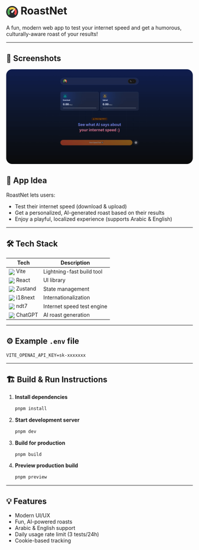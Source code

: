 # <img src="public/logo.svg" alt="RoastNet Logo" height="32" style="vertical-align:middle;"/> RoastNet

A fun, modern web app to test your internet speed and get a humorous, culturally-aware roast of your results!

---

## 📸 Screenshots
<img src="public/preview.png" style="border-radius: 1rem;"/>


## 🚀 App Idea
RoastNet lets users:
- Test their internet speed (download & upload)
- Get a personalized, AI-generated roast based on their results
- Enjoy a playful, localized experience (supports Arabic & English)

---

## 🛠️ Tech Stack

| Tech            | Description                        |
|-----------------|------------------------------------|
| <img src="https://cdn.jsdelivr.net/gh/simple-icons/simple-icons/icons/vite.svg" height="24" style="vertical-align:middle;"/> Vite | Lightning-fast build tool           |
| <img src="https://cdn.jsdelivr.net/gh/simple-icons/simple-icons/icons/react.svg" height="24" style="vertical-align:middle;"/> React | UI library                          |
| <img src="https://cdn.jsdelivr.net/gh/simple-icons/simple-icons/icons/simpleicons.svg" height="24" style="vertical-align:middle;"/> Zustand | State management                    |
| <img src="https://cdn.jsdelivr.net/gh/simple-icons/simple-icons/icons/i18next.svg" height="24" style="vertical-align:middle;"/> i18next | Internationalization                |
| <img src="https://cdn.jsdelivr.net/gh/simple-icons/simple-icons/icons/internetarchive.svg" height="24" style="vertical-align:middle;"/> ndt7 | Internet speed test engine          |
| <img src="https://cdn.jsdelivr.net/gh/simple-icons/simple-icons/icons/openai.svg" height="24" style="vertical-align:middle;"/> ChatGPT | AI roast generation                |

---

## ⚙️ Example `.env` file

```
VITE_OPENAI_API_KEY=sk-xxxxxxx
```

---

## 🏗️ Build & Run Instructions

1. **Install dependencies**
   ```bash
   pnpm install
   ```
2. **Start development server**
   ```bash
   pnpm dev
   ```
3. **Build for production**
   ```bash
   pnpm build
   ```
4. **Preview production build**
   ```bash
   pnpm preview
   ```

---

## 💡 Features
- Modern UI/UX
- Fun, AI-powered roasts
- Arabic & English support
- Daily usage rate limit (3 tests/24h)
- Cookie-based tracking
